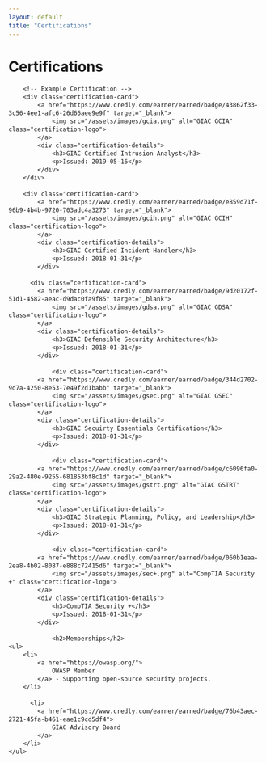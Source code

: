 ```yaml
---
layout: default
title: "Certifications"
---
```


<div class="certifications-page">
    <h1>Certifications</h1>
    <div class="certifications-grid">

        <!-- Example Certification -->
        <div class="certification-card">
            <a href="https://www.credly.com/earner/earned/badge/43862f33-3c56-4ee1-afc6-26d66aee9e9f" target="_blank">
                <img src="/assets/images/gcia.png" alt="GIAC GCIA" class="certification-logo">
            </a>
            <div class="certification-details">
                <h3>GIAC Certified Intrusion Analyst</h3>
                <p>Issued: 2019-05-16</p>
            </div>
        </div>

        <div class="certification-card">
            <a href="https://www.credly.com/earner/earned/badge/e859d71f-96b9-4b4b-9720-703adc4a3273" target="_blank">
                <img src="/assets/images/gcih.png" alt="GIAC GCIH" class="certification-logo">
            </a>
            <div class="certification-details">
                <h3>GIAC Certified Incident Handler</h3>
                <p>Issued: 2018-01-31</p>
            </div>

          <div class="certification-card">
            <a href="https://www.credly.com/earner/earned/badge/9d20172f-51d1-4582-aeac-d9dac0fa9f85" target="_blank">
                <img src="/assets/images/gdsa.png" alt="GIAC GDSA" class="certification-logo">
            </a>
            <div class="certification-details">
                <h3>GIAC Defensible Security Architecture</h3>
                <p>Issued: 2018-01-31</p>
            </div>

                <div class="certification-card">
            <a href="https://www.credly.com/earner/earned/badge/344d2702-9d7a-4250-8e53-7e49f2d1babb" target="_blank">
                <img src="/assets/images/gsec.png" alt="GIAC GSEC" class="certification-logo">
            </a>
            <div class="certification-details">
                <h3>GIAC Secuirty Essentials Certification</h3>
                <p>Issued: 2018-01-31</p>
            </div>

                <div class="certification-card">
            <a href="https://www.credly.com/earner/earned/badge/c6096fa0-29a2-480e-9255-681853bf8c1d" target="_blank">
                <img src="/assets/images/gstrt.png" alt="GIAC GSTRT" class="certification-logo">
            </a>
            <div class="certification-details">
                <h3>GIAC Strategic Planning, Policy, and Leadership</h3>
                <p>Issued: 2018-01-31</p>
            </div>

                <div class="certification-card">
            <a href="https://www.credly.com/earner/earned/badge/060b1eaa-2ea8-4b02-8087-e888c72415d6" target="_blank">
                <img src="/assets/images/sec+.png" alt="CompTIA Security +" class="certification-logo">
            </a>
            <div class="certification-details">
                <h3>CompTIA Security +</h3>
                <p>Issued: 2018-01-31</p>
            </div>

                <h2>Memberships</h2>
    <ul>
        <li>
            <a href="https://owasp.org/">
                OWASP Member
            </a> - Supporting open-source security projects.
        </li>

          <li>
            <a href="https://www.credly.com/earner/earned/badge/76b43aec-2721-45fa-b461-eae1c9cd5df4">
                GIAC Advisory Board
            </a>
        </li>
    </ul>
</div>
